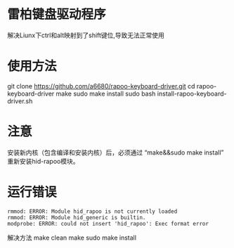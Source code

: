 # 雷柏键盘驱动程序

解决Liunx下ctrl和alt映射到了shift键位,导致无法正常使用

# 使用方法
git clone https://github.com/a6680/rapoo-keyboard-driver.git
cd rapoo-keyboard-driver
make
sudo make install
sudo bash install-rapoo-keyboard-driver.sh

# 注意
安装新内核（包含编译和安装内核）后，必须通过 “make&&sudo make install” 重新安装hid-rapoo模块。

# 运行错误
```
rmmod: ERROR: Module hid_rapoo is not currently loaded
rmmod: ERROR: Module hid_generic is builtin.
modprobe: ERROR: could not insert 'hid_rapoo': Exec format error
```
解决方法
make clean
make
sudo make install
